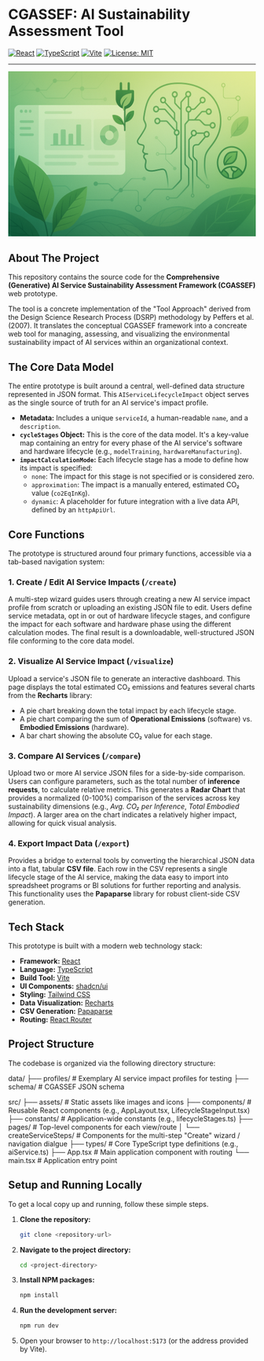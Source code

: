 # CGASSEF: AI Sustainability Assessment Tool

[![React](https://img.shields.io/badge/React-18-blue?logo=react)](https://reactjs.org/)
[![TypeScript](https://img.shields.io/badge/TypeScript-5-blue?logo=typescript)](https://www.typescriptlang.org/)
[![Vite](https://img.shields.io/badge/Vite-5-purple?logo=vite)](https://vitejs.dev/)
[![License: MIT](https://img.shields.io/badge/License-MIT-yellow.svg)](https://opensource.org/licenses/MIT)

---

<p align="center">
  <img src="src/assets/cgsaem_visualization.png" width="800" alt="">
</p>

## About The Project

This repository contains the source code for the **Comprehensive (Generative) AI Service Sustainability Assessment Framework (CGASSEF)** web prototype. 

The tool is a concrete implementation of the "Tool Approach" derived from the Design Science Research Process (DSRP) methodology by Peffers et al. (2007). It translates the conceptual CGASSEF framework into a concreate web tool for managing, assessing, and visualizing the environmental sustainability impact of AI services within an organizational context.

## The Core Data Model

The entire prototype is built around a central, well-defined data structure represented in JSON format. This `AIServiceLifecycleImpact` object serves as the single source of truth for an AI service's impact profile.

-   **Metadata:** Includes a unique `serviceId`, a human-readable `name`, and a `description`.
-   **`cycleStages` Object:** This is the core of the data model. It's a key-value map containing an entry for every phase of the AI service's software and hardware lifecycle (e.g., `modelTraining`, `hardwareManufacturing`).
-   **`impactCalculationMode`:** Each lifecycle stage has a mode to define how its impact is specified:
    -   `none`: The impact for this stage is not specified or is considered zero.
    -   `approximation`: The impact is a manually entered, estimated CO₂ value (`co2EqInKg`).
    -   `dynamic`: A placeholder for future integration with a live data API, defined by an `httpApiUrl`.

## Core Functions

The prototype is structured around four primary functions, accessible via a tab-based navigation system:

### 1. Create / Edit AI Service Impacts (`/create`)
A multi-step wizard guides users through creating a new AI service impact profile from scratch or uploading an existing JSON file to edit. Users define service metadata, opt in or out of hardware lifecycle stages, and configure the impact for each software and hardware phase using the different calculation modes. The final result is a downloadable, well-structured JSON file conforming to the core data model.

### 2. Visualize AI Service Impact (`/visualize`)
Upload a service's JSON file to generate an interactive dashboard. This page displays the total estimated CO₂ emissions and features several charts from the **Recharts** library:
-   A pie chart breaking down the total impact by each lifecycle stage.
-   A pie chart comparing the sum of **Operational Emissions** (software) vs. **Embodied Emissions** (hardware).
-   A bar chart showing the absolute CO₂ value for each stage.

### 3. Compare AI Services (`/compare`)
Upload two or more AI service JSON files for a side-by-side comparison. Users can configure parameters, such as the total number of **inference requests**, to calculate relative metrics. This generates a **Radar Chart** that provides a normalized (0-100%) comparison of the services across key sustainability dimensions (e.g., *Avg. CO₂ per Inference*, *Total Embodied Impact*). A larger area on the chart indicates a relatively higher impact, allowing for quick visual analysis.

### 4. Export Impact Data (`/export`)
Provides a bridge to external tools by converting the hierarchical JSON data into a flat, tabular **CSV file**. Each row in the CSV represents a single lifecycle stage of the AI service, making the data easy to import into spreadsheet programs or BI solutions for further reporting and analysis. This functionality uses the **Papaparse** library for robust client-side CSV generation.

## Tech Stack

This prototype is built with a modern web technology stack:

-   **Framework:** [React](https://reactjs.org/)
-   **Language:** [TypeScript](https://www.typescriptlang.org/)
-   **Build Tool:** [Vite](https://vitejs.dev/)
-   **UI Components:** [shadcn/ui](https://ui.shadcn.com/) 
-   **Styling:** [Tailwind CSS](https://tailwindcss.com/)
-   **Data Visualization:** [Recharts](https://recharts.org/)
-   **CSV Generation:** [Papaparse](https://www.papaparse.com/)
-   **Routing:** [React Router](https://reactrouter.com/)

## Project Structure

The codebase is organized via the following directory structure:

data/
├── profiles/        # Exemplary AI service impact profiles for testing
├── schema/          # CGASSEF JSON schema 

src/
├── assets/          # Static assets like images and icons
├── components/      # Reusable React components (e.g., AppLayout.tsx, LifecycleStageInput.tsx)
├── constants/       # Application-wide constants (e.g., lifecycleStages.ts)
├── pages/           # Top-level components for each view/route
│   └── createServiceSteps/ # Components for the multi-step "Create" wizard / navigation dialgue
├── types/           # Core TypeScript type definitions (e.g., aiService.ts)
├── App.tsx          # Main application component with routing
└── main.tsx         # Application entry point


## Setup and Running Locally

To get a local copy up and running, follow these simple steps.

1.  **Clone the repository:**
    ```sh
    git clone <repository-url>
    ```
2.  **Navigate to the project directory:**
    ```sh
    cd <project-directory>
    ```
3.  **Install NPM packages:**
    ```sh
    npm install
    ```
4.  **Run the development server:**
    ```sh
    npm run dev
    ```
5.  Open your browser to `http://localhost:5173` (or the address provided by Vite).
